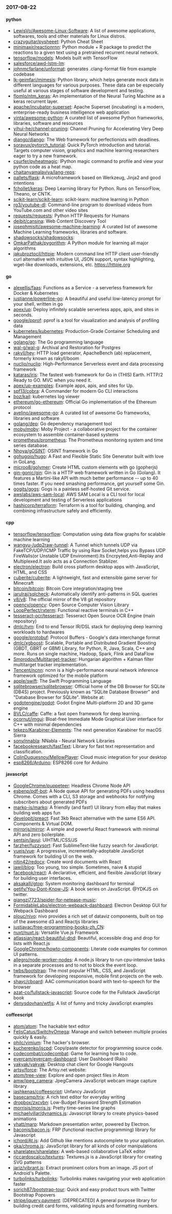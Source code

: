 ### 2017-08-22

#### python
* [LewisVo/Awesome-Linux-Software](https://github.com/LewisVo/Awesome-Linux-Software):  A list of awesome applications, softwares, tools and other materials for Linux distros.
* [crazyguitar/pysheeet](https://github.com/crazyguitar/pysheeet): Python Cheat Sheet
* [minimaxir/reactionrnn](https://github.com/minimaxir/reactionrnn): Python module + R package to predict the reactions to a given text using a pretrained recurrent neural network.
* [tensorflow/models](https://github.com/tensorflow/models): Models built with TensorFlow
* [salesforce/awd-lstm-lm](https://github.com/salesforce/awd-lstm-lm): 
* [johnmcfarlane/unformat](https://github.com/johnmcfarlane/unformat): generates .clang-format file from example codebase
* [lk-geimfari/mimesis](https://github.com/lk-geimfari/mimesis): Python library, which helps generate mock data in different languages for various purposes. These data can be especially useful at various stages of software development and testing.
* [flomlo/ntm_keras](https://github.com/flomlo/ntm_keras): An implementation of the Neural Turing Machine as a keras recurrent layer.
* [apache/incubator-superset](https://github.com/apache/incubator-superset): Apache Superset (incubating) is a modern, enterprise-ready business intelligence web application
* [vinta/awesome-python](https://github.com/vinta/awesome-python): A curated list of awesome Python frameworks, libraries, software and resources
* [yihui-he/channel-pruning](https://github.com/yihui-he/channel-pruning): Channel Pruning for Accelerating Very Deep Neural Networks
* [django/django](https://github.com/django/django): The Web framework for perfectionists with deadlines.
* [soravux/pytorch_tutorial](https://github.com/soravux/pytorch_tutorial): Quick PyTorch introduction and tutorial. Targets computer vision, graphics and machine learning researchers eager to try a new framework.
* [csurfer/pyheatmagic](https://github.com/csurfer/pyheatmagic): IPython magic command to profile and view your python code as a heat map.
* [chaitanyamalaviya/lang-reps](https://github.com/chaitanyamalaviya/lang-reps): 
* [pallets/flask](https://github.com/pallets/flask): A microframework based on Werkzeug, Jinja2 and good intentions
* [fchollet/keras](https://github.com/fchollet/keras): Deep Learning library for Python. Runs on TensorFlow, Theano, or CNTK.
* [scikit-learn/scikit-learn](https://github.com/scikit-learn/scikit-learn): scikit-learn: machine learning in Python
* [rg3/youtube-dl](https://github.com/rg3/youtube-dl): Command-line program to download videos from YouTube.com and other video sites
* [requests/requests](https://github.com/requests/requests): Python HTTP Requests for Humans 
* [deibit/cansina](https://github.com/deibit/cansina): Web Content Discovery Tool
* [josephmisiti/awesome-machine-learning](https://github.com/josephmisiti/awesome-machine-learning): A curated list of awesome Machine Learning frameworks, libraries and software.
* [shadowsocks/shadowsocks](https://github.com/shadowsocks/shadowsocks): 
* [OmkarPathak/pygorithm](https://github.com/OmkarPathak/pygorithm): A Python module for learning all major algorithms
* [jakubroztocil/httpie](https://github.com/jakubroztocil/httpie): Modern command line HTTP client  user-friendly curl alternative with intuitive UI, JSON support, syntax highlighting, wget-like downloads, extensions, etc. https://httpie.org

#### go
* [alexellis/faas](https://github.com/alexellis/faas):  Functions as a Service - a serverless framework for Docker & Kubernetes
* [justjanne/powerline-go](https://github.com/justjanne/powerline-go): A beautiful and useful low-latency prompt for your shell, written in go
* [apex/up](https://github.com/apex/up): Deploy infinitely scalable serverless apps, apis, and sites in seconds.
* [google/pprof](https://github.com/google/pprof): pprof is a tool for visualization and analysis of profiling data
* [kubernetes/kubernetes](https://github.com/kubernetes/kubernetes): Production-Grade Container Scheduling and Management
* [golang/go](https://github.com/golang/go): The Go programming language
* [wal-g/wal-g](https://github.com/wal-g/wal-g): Archival and Restoration for Postgres
* [rakyll/hey](https://github.com/rakyll/hey): HTTP load generator, ApacheBench (ab) replacement, formerly known as rakyll/boom
* [nuclio/nuclio](https://github.com/nuclio/nuclio): High-Performance Serverless event and data processing framework
* [kataras/iris](https://github.com/kataras/iris): The fastest web framework for Go in (THIS) Earth. HTTP/2 Ready to GO. MVC when you need it.
* [apex/up-examples](https://github.com/apex/up-examples): Example apps, apis, and sites for Up.
* [spf13/cobra](https://github.com/spf13/cobra): A Commander for modern Go CLI interactions
* [boz/kail](https://github.com/boz/kail): kubernetes log viewer
* [ethereum/go-ethereum](https://github.com/ethereum/go-ethereum): Official Go implementation of the Ethereum protocol
* [avelino/awesome-go](https://github.com/avelino/awesome-go): A curated list of awesome Go frameworks, libraries and software
* [golang/dep](https://github.com/golang/dep): Go dependency management tool
* [moby/moby](https://github.com/moby/moby): Moby Project - a collaborative project for the container ecosystem to assemble container-based systems
* [prometheus/prometheus](https://github.com/prometheus/prometheus): The Prometheus monitoring system and time series database.
* [Nhoya/gOSINT](https://github.com/Nhoya/gOSINT): OSINT framework in Go
* [gohugoio/hugo](https://github.com/gohugoio/hugo): A Fast and Flexible Static Site Generator built with love in GoLang.
* [microo8/golymer](https://github.com/microo8/golymer): Create HTML custom elements with go (gopherjs)
* [gin-gonic/gin](https://github.com/gin-gonic/gin): Gin is a HTTP web framework written in Go (Golang). It features a Martini-like API with much better performance -- up to 40 times faster. If you need smashing performance, get yourself some Gin.
* [gogits/gogs](https://github.com/gogits/gogs): Gogs is a painless self-hosted Git service.
* [awslabs/aws-sam-local](https://github.com/awslabs/aws-sam-local): AWS SAM Local  is a CLI tool for local development and testing of Serverless applications
* [hashicorp/terraform](https://github.com/hashicorp/terraform): Terraform is a tool for building, changing, and combining infrastructure safely and efficiently.

#### cpp
* [tensorflow/tensorflow](https://github.com/tensorflow/tensorflow): Computation using data flow graphs for scalable machine learning
* [wangyu-/udp2raw-tunnel](https://github.com/wangyu-/udp2raw-tunnel): A Tunnel which tunnels UDP via FakeTCP/UDP/ICMP Traffic by using Raw Socket,helps you Bypass UDP FireWalls(or Unstable UDP Environment).Its Encrpyted,Anti-Replay and Multiplexed.It aslo acts as a Connection Stablizer.
* [electron/electron](https://github.com/electron/electron): Build cross platform desktop apps with JavaScript, HTML, and CSS
* [cuberite/cuberite](https://github.com/cuberite/cuberite): A lightweight, fast and extensible game server for Minecraft
* [bitcoin/bitcoin](https://github.com/bitcoin/bitcoin): Bitcoin Core integration/staging tree
* [jarulraj/sqlcheck](https://github.com/jarulraj/sqlcheck): Automatically identify anti-patterns in SQL queries
* [v8/v8](https://github.com/v8/v8): The official mirror of the V8 git repository
* [opencv/opencv](https://github.com/opencv/opencv): Open Source Computer Vision Library
* [LoopPerfect/rxterm](https://github.com/LoopPerfect/rxterm): Functional reactive terminals in C++ 
* [tesseract-ocr/tesseract](https://github.com/tesseract-ocr/tesseract): Tesseract Open Source OCR Engine (main repository)
* [dmlc/tvm](https://github.com/dmlc/tvm): End to end Tensor IR/DSL stack for deploying deep learning workloads to hardwares
* [google/protobuf](https://github.com/google/protobuf): Protocol Buffers - Google's data interchange format
* [dmlc/xgboost](https://github.com/dmlc/xgboost): Scalable, Portable and Distributed Gradient Boosting (GBDT, GBRT or GBM) Library, for Python, R, Java, Scala, C++ and more. Runs on single machine, Hadoop, Spark, Flink and DataFlow
* [Smorodov/Multitarget-tracker](https://github.com/Smorodov/Multitarget-tracker): Hungarian algorithm + Kalman filter multitarget tracker implementation.
* [Tencent/ncnn](https://github.com/Tencent/ncnn): ncnn is a high-performance neural network inference framework optimized for the mobile platform
* [apple/swift](https://github.com/apple/swift): The Swift Programming Language
* [sqlitebrowser/sqlitebrowser](https://github.com/sqlitebrowser/sqlitebrowser): Official home of the DB Browser for SQLite (DB4S) project. Previously known as "SQLite Database Browser" and "Database Browser for SQLite". Website at:
* [godotengine/godot](https://github.com/godotengine/godot): Godot Engine  Multi-platform 2D and 3D game engine
* [BVLC/caffe](https://github.com/BVLC/caffe): Caffe: a fast open framework for deep learning.
* [ocornut/imgui](https://github.com/ocornut/imgui): Bloat-free Immediate Mode Graphical User interface for C++ with minimal dependencies
* [tekezo/Karabiner-Elements](https://github.com/tekezo/Karabiner-Elements): The next generation Karabiner for macOS Sierra
* [sony/nnabla](https://github.com/sony/nnabla): NNabla - Neural Network Libraries
* [facebookresearch/fastText](https://github.com/facebookresearch/fastText): Library for fast text representation and classification.
* [ColinDuquesnoy/MellowPlayer](https://github.com/ColinDuquesnoy/MellowPlayer): Cloud music integration for your desktop
* [esp8266/Arduino](https://github.com/esp8266/Arduino): ESP8266 core for Arduino

#### javascript
* [GoogleChrome/puppeteer](https://github.com/GoogleChrome/puppeteer): Headless Chrome Node API
* [esbenp/pdf-bot](https://github.com/esbenp/pdf-bot):  A Node queue API for generating PDFs using headless Chrome. Comes with a CLI, S3 storage and webhooks for notifying subscribers about generated PDFs
* [marko-js/marko](https://github.com/marko-js/marko): A friendly (and fast!) UI library from eBay that makes building web apps fun
* [developit/preact](https://github.com/developit/preact):  Fast 3kb React alternative with the same ES6 API. Components & Virtual DOM.
* [mirrorjs/mirror](https://github.com/mirrorjs/mirror): A simple and powerful React framework with minimal API and zero boilerplate.
* [sentsin/layui](https://github.com/sentsin/layui): UIHTML/CSS/JS
* [farzher/fuzzysort](https://github.com/farzher/fuzzysort): Fast SublimeText-like fuzzy search for JavaScript.
* [vuejs/vue](https://github.com/vuejs/vue): A progressive, incrementally-adoptable JavaScript framework for building UI on the web.
* [nitin42/redocx](https://github.com/nitin42/redocx):  Create word documents with React
* [jawil/blog](https://github.com/jawil/blog): Too young, too simple. Sometimes, naive & stupid 
* [facebook/react](https://github.com/facebook/react): A declarative, efficient, and flexible JavaScript library for building user interfaces.
* [aksakalli/gtop](https://github.com/aksakalli/gtop): System monitoring dashboard for terminal
* [getify/You-Dont-Know-JS](https://github.com/getify/You-Dont-Know-JS): A book series on JavaScript. @YDKJS on twitter.
* [qiangzi7723/spider-for-netease-music](https://github.com/qiangzi7723/spider-for-netease-music): 
* [FormidableLabs/electron-webpack-dashboard](https://github.com/FormidableLabs/electron-webpack-dashboard): Electron Desktop GUI for Webpack Dashboard
* [plouc/nivo](https://github.com/plouc/nivo): nivo provides a rich set of dataviz components, built on top of the awesome d3 and Reactjs libraries
* [justjavac/free-programming-books-zh_CN](https://github.com/justjavac/free-programming-books-zh_CN):  
* [nuxt/nuxt.js](https://github.com/nuxt/nuxt.js): Versatile Vue.js Framework
* [atlassian/react-beautiful-dnd](https://github.com/atlassian/react-beautiful-dnd): Beautiful, accessible drag and drop for lists with React.js
* [GoogleChrome/howto-components](https://github.com/GoogleChrome/howto-components): Literate code examples for common UI patterns.
* [allegro/node-worker-nodes](https://github.com/allegro/node-worker-nodes): A node.js library to run cpu-intensive tasks in a separate processes and to not to block the event loop.
* [twbs/bootstrap](https://github.com/twbs/bootstrap): The most popular HTML, CSS, and JavaScript framework for developing responsive, mobile first projects on the web.
* [shayc/cboard](https://github.com/shayc/cboard): AAC communication board with text-to-speech for the browser
* [azat-co/fullstack-javascript](https://github.com/azat-co/fullstack-javascript): Source code for the Fullstack JavaScript book
* [denysdovhan/wtfjs](https://github.com/denysdovhan/wtfjs): A list of funny and tricky JavaScript examples

#### coffeescript
* [atom/atom](https://github.com/atom/atom): The hackable text editor
* [FelisCatus/SwitchyOmega](https://github.com/FelisCatus/SwitchyOmega): Manage and switch between multiple proxies quickly & easily.
* [philc/vimium](https://github.com/philc/vimium): The hacker's browser.
* [kucherenko/jscpd](https://github.com/kucherenko/jscpd): Copy/paste detector for programming source code.
* [codecombat/codecombat](https://github.com/codecombat/codecombat): Game for learning how to code.
* [evercam/evercam-dashboard](https://github.com/evercam/evercam-dashboard): User Dashboard (Rails)
* [yakyak/yakyak](https://github.com/yakyak/yakyak): Desktop chat client for Google Hangouts
* [artsy/force](https://github.com/artsy/force): The Artsy.net website:
* [atom/tree-view](https://github.com/atom/tree-view): Explore and open project files in Atom
* [amw/jpeg_camera](https://github.com/amw/jpeg_camera): JpegCamera  JavaScript webcam image capture library
* [jashkenas/coffeescript](https://github.com/jashkenas/coffeescript): Unfancy JavaScript
* [basecamp/trix](https://github.com/basecamp/trix): A rich text editor for everyday writing
* [dropbox/zxcvbn](https://github.com/dropbox/zxcvbn): Low-Budget Password Strength Estimation
* [morrisjs/morris.js](https://github.com/morrisjs/morris.js): Pretty time-series line graphs
* [michaelvillar/dynamics.js](https://github.com/michaelvillar/dynamics.js): Javascript library to create physics-based animations
* [yhatt/marp](https://github.com/yhatt/marp): Markdown presentation writer, powered by Electron.
* [baconjs/bacon.js](https://github.com/baconjs/bacon.js): FRP (functional reactive programming) library for Javascript
* [ichord/At.js](https://github.com/ichord/At.js): Add Github like mentions autocomplete to your application.
* [gka/chroma.js](https://github.com/gka/chroma.js): JavaScript library for all kinds of color manipulations
* [sharelatex/sharelatex](https://github.com/sharelatex/sharelatex): A web-based collaborative LaTeX editor
* [riccardoscalco/textures](https://github.com/riccardoscalco/textures): Textures.js is a JavaScript library for creating SVG patterns
* [jariz/vibrant.js](https://github.com/jariz/vibrant.js): Extract prominent colors from an image. JS port of Android's Palette.
* [turbolinks/turbolinks](https://github.com/turbolinks/turbolinks): Turbolinks makes navigating your web application faster
* [sorich87/bootstrap-tour](https://github.com/sorich87/bootstrap-tour): Quick and easy product tours with Twitter Bootstrap Popovers
* [stripe/jquery.payment](https://github.com/stripe/jquery.payment): [DEPRECATED] A general purpose library for building credit card forms, validating inputs and formatting numbers.
